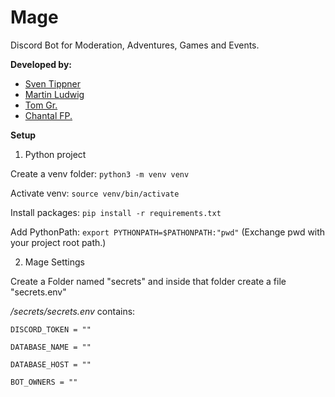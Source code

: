 # Mage
Discord Bot for Moderation, Adventures, Games and Events.

**Developed by:**
 * [Sven Tippner](https://github.com/sventippner)
 * [Martin Ludwig](https://github.com/Martin-Ludwig)
 * [Tom Gr.](https://github.com/Tom-G-r)
 * [Chantal FP.](https://github.com/chantalfp)

**Setup**

1. Python project

Create a venv folder: <code>python3 -m venv venv</code>

Activate venv: <code>source venv/bin/activate</code>

Install packages: <code>pip install -r requirements.txt</code>

Add PythonPath: <code>export PYTHONPATH=$PATHONPATH:"pwd"</code> (Exchange pwd with your project root path.)



2. Mage Settings

Create a Folder named "secrets" and inside that folder create a file "secrets.env"

*/secrets/secrets.env* contains:

<code>DISCORD_TOKEN = ""</code>

<code>DATABASE_NAME = ""</code>

<code>DATABASE_HOST = ""</code>

<code>BOT_OWNERS = ""</code>


